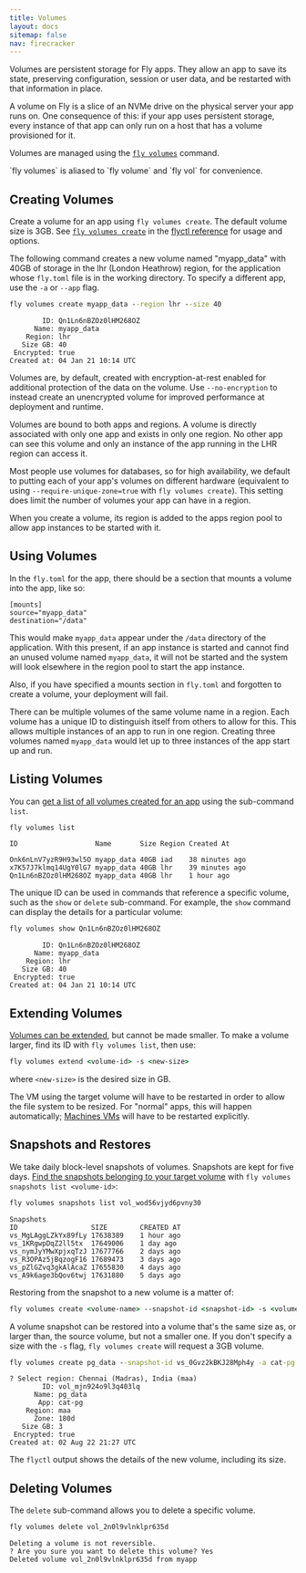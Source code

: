 ```yaml
---
title: Volumes
layout: docs
sitemap: false
nav: firecracker
---
```


Volumes are persistent storage for Fly apps. They allow an app to save its state, preserving configuration, session or user data, and be restarted with that information in place.

A volume on Fly is a slice of an NVMe drive on the physical server your app runs on. One consequence of this: if your app uses persistent storage, every instance of that app can only run on a host that has a volume provisioned for it.

Volumes are managed using the [`fly volumes`](/docs/flyctl/volumes/) command. 

<div class="callout">`fly volumes` is aliased to `fly volume` and `fly vol` for convenience.</div>

## Creating Volumes

Create a volume for an app using `fly volumes create`. The default volume size is 3GB. See [`fly volumes create`](/docs/flyctl/volumes-create/) in the [flyctl reference](/docs/flyctl) for usage and options.

The following command creates a new volume named "myapp_data" with 40GB of storage in the lhr (London Heathrow) region, for the application whose `fly.toml` file is in the working directory. To specify a different app, use the `-a` or `--app` flag.

```cmd
fly volumes create myapp_data --region lhr --size 40
```
```out
        ID: Qn1Ln6nBZOz0lHM268OZ
      Name: myapp_data
    Region: lhr
   Size GB: 40
 Encrypted: true
Created at: 04 Jan 21 10:14 UTC
```

Volumes are, by default, created with encryption-at-rest enabled for additional protection of the data on the volume. Use `--no-encryption` to instead create an unencrypted volume for improved performance at deployment and runtime.

Volumes are bound to both apps and regions. A volume is directly associated with only one app and exists in only one region. No other app can see this volume and only an instance of the app running in the LHR region can access it.

Most people use volumes for databases, so for high availability, we default to putting each of your app's volumes on different hardware (equivalent to using `--require-unique-zone=true` with `fly volumes create`). This setting does limit the number of volumes your app can have in a region.

When you create a volume, its region is added to the apps region pool to allow app instances to be started with it.

## Using Volumes

In the `fly.toml` for the app, there should be a section that mounts a volume into the app, like so:

```
[mounts]
source="myapp_data"
destination="/data"
```

This would make `myapp_data` appear under the `/data` directory of the application. With this present, if an app instance is started and cannot find an unused volume named `myapp_data`, it will not be started and the system will look elsewhere in the region pool to start the app instance. 

Also, if you have specified a mounts section in `fly.toml` and forgotten to create a volume, your deployment will fail. 

There can be multiple volumes of the same volume name in a region. Each volume has a unique ID to distinguish itself from others to allow for this. This allows multiple instances of an app to run in one region. Creating three volumes named `myapp_data` would let up to three instances of the app start up and run.

## Listing Volumes

You can [get a list of all volumes created for an app](https://fly.io/docs/flyctl/volumes-list/) using the sub-command `list`. 

```cmd
fly volumes list
```
```out
ID                   Name       Size Region Created At

Onk6nLnV7yzR9H93wl5O myapp_data 40GB iad    38 minutes ago
x7K57J7klmq14UgY0lG7 myapp_data 40GB lhr    39 minutes ago
Qn1Ln6nBZOz0lHM268OZ myapp_data 40GB lhr    1 hour ago
```

The unique ID can be used in commands that reference a specific volume, such as the `show` or `delete` sub-command. For example, the `show` command can display the details for a particular volume:

```cmd
fly volumes show Qn1Ln6nBZOz0lHM268OZ
```
```out
        ID: Qn1Ln6nBZOz0lHM268OZ
      Name: myapp_data
    Region: lhr
   Size GB: 40
 Encrypted: true
Created at: 04 Jan 21 10:14 UTC
```

## Extending Volumes

[Volumes can be extended](https://fly.io/docs/flyctl/volumes-extend/), but cannot be made smaller. To make a volume larger, find its ID with `fly volumes list`, then use:

```cmd
fly volumes extend <volume-id> -s <new-size>
```

where `<new-size>` is the desired size in GB. 

The VM using the target volume will have to be restarted in order to allow the file system to be resized. For "normal" apps, this will happen automatically; [Machines VMs](/docs/reference/machines/) will have to be restarted explicitly.

## Snapshots and Restores

We take daily block-level snapshots of volumes. Snapshots are kept for five days. [Find the snapshots belonging to your target volume](https://fly.io/docs/flyctl/volumes-snapshots-list/) with `fly volumes snapshots list <volume-id>`:


```cmd
fly volumes snapshots list vol_wod56vjyd6pvny30
```
```out
Snapshots
ID                 	SIZE    	CREATED AT
vs_MgLAggLZkYx89fLy	17638389	1 hour ago
vs_1KRgwpDqZ2ll5tx 	17649006	1 day ago
vs_nymJyYMwXpjxqTzJ	17677766	2 days ago
vs_R3OPAz5jBqzogF16	17689473	3 days ago
vs_pZlGZvq3gkAlAcaZ	17655830	4 days ago
vs_A9k6age3bQov6twj	17631880	5 days ago
```

Restoring from the snapshot to a new volume is a matter of:

```cmd
fly volumes create <volume-name> --snapshot-id <snapshot-id> -s <volume-size> [-a <app-name>]
```

A volume snapshot can be restored into a volume that's the same size as, or larger than, the source volume, but not a smaller one. If you don't specify a size with the `-s` flag, `fly volumes create` will request a 3GB volume. 

```cmd
fly volumes create pg_data --snapshot-id vs_0Gvz2kBKJ28Mph4y -a cat-pg
```
```out
? Select region: Chennai (Madras), India (maa)
        ID: vol_mjn924o9l3q403lq
      Name: pg_data
       App: cat-pg
    Region: maa
      Zone: 180d
   Size GB: 3
 Encrypted: true
Created at: 02 Aug 22 21:27 UTC
```

The `flyctl` output shows the details of the new volume, including its size.

## Deleting Volumes

The `delete` sub-command allows you to delete a specific volume.

```cmd
fly volumes delete vol_2n0l9vlnklpr635d
```
```out
Deleting a volume is not reversible.
? Are you sure you want to delete this volume? Yes
Deleted volume vol_2n0l9vlnklpr635d from myapp
```
